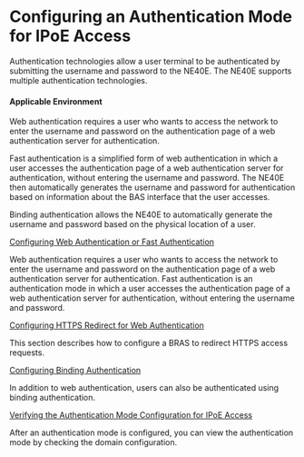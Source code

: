 Configuring an Authentication Mode for IPoE Access
==================================================

Authentication technologies allow a user terminal to be authenticated by submitting the username and password to the NE40E. The NE40E supports multiple authentication technologies.

#### Applicable Environment

Web authentication requires a user who wants to access the network to enter the username and password on the authentication page of a web authentication server for authentication.

Fast authentication is a simplified form of web authentication in which a user accesses the authentication page of a web authentication server for authentication, without entering the username and password. The NE40E then automatically generates the username and password for authentication based on information about the BAS interface that the user accesses.

Binding authentication allows the NE40E to automatically generate the username and password based on the physical location of a user.


[Configuring Web Authentication or Fast Authentication](../../../../software/nev8r10_vrpv8r16/user/ne/dc_ne_ipox_cfg_0037.html)

Web authentication requires a user who wants to access the network to enter the username and password on the authentication page of a web authentication server for authentication. Fast authentication is an authentication mode in which a user accesses the authentication page of a web authentication server for authentication, without entering the username and password.

[Configuring HTTPS Redirect for Web Authentication](../../../../software/nev8r10_vrpv8r16/user/ne/dc_ne_ipox_https_redirect.html)

This section describes how to configure a BRAS to redirect HTTPS access requests.

[Configuring Binding Authentication](../../../../software/nev8r10_vrpv8r16/user/ne/dc_ne_ipox_cfg_0005.html)

In addition to web authentication, users can also be authenticated using binding authentication.

[Verifying the Authentication Mode Configuration for IPoE Access](../../../../software/nev8r10_vrpv8r16/user/ne/dc_ne_ipox_cfg_0006.html)

After an authentication mode is configured, you can view the authentication mode by checking the domain configuration.
